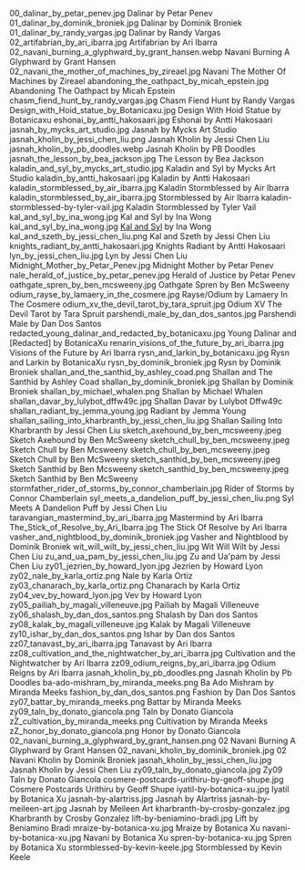 00_dalinar_by_petar_penev.jpg Dalinar by Petar Penev
01_dalinar_by_dominik_broniek.jpg Dalinar by Dominik Broniek
01_dalinar_by_randy_vargas.jpg Dalinar by Randy Vargas
02_artifabrian_by_ari_ibarra.jpg Artifabrian by Ari Ibarra
02_navani_burning_a_glyphward_by_grant_hansen.webp Navani Burning A Glyphward by Grant Hansen
02_navani_the_mother_of_machines_by_zireael.jpg Navani The Mother Of Machines by Zireael
abandoning_the_oathpact_by_micah_epstein.jpg Abandoning The Oathpact by Micah Epstein
chasm_fiend_hunt_by_randy_vargas.jpg Chasm Fiend Hunt by Randy Vargas
Design_with_Hoid_statue_by_Botanicaxu.jpg Design With Hoid Statue by Botanicaxu
eshonai_by_antti_hakosaari.jpg Eshonai by Antti Hakosaari
jasnah_by_mycks_art_studio.jpg Jasnah by Mycks Art Studio
jasnah_kholin_by_jessi_chen_liu.png Jasnah Kholin by Jessi Chen Liu
jasnah_kholin_by_pb_doodles.webp Jasnah Kholin by PB Doodles
jasnah_the_lesson_by_bea_jackson.jpg The Lesson by Bea Jackson
kaladin_and_syl_by_mycks_art_studio.jpg Kaladin and Syl by Mycks Art Studio
kaladin_by_antti_hakosaari.jpg Kaladin by Antti Hakosaari
kaladin_stormblessed_by_air_ibarra.jpg Kaladin Stormblessed by Air Ibarra
kaladin_stormblessed_by_air_ibarra.jpg Stormblessed by Air Ibarra
kaladin-stormblessed-by-tyler-vail.jpg Kaladin Stormblessed by Tyler Vail
kal_and_syl_by_ina_wong.jpg Kal and Syl by Ina Wong
kal_and_syl_by_ina_wong.jpg [Kal and Syl](https://www.deviantart.com/inawong/art/Kal-and-Syl-699058325) by Ina Wong
kal_and_szeth_by_jessi_chen_liu.png Kal and Szeth by Jessi Chen Liu
knights_radiant_by_antti_hakosaari.jpg Knights Radiant by Antti Hakosaari
lyn_by_jessi_chen_liu.jpg Lyn by Jessi Chen Liu
Midnight_Mother_by_Petar_Penev.jpg Midnight Mother by Petar Penev
nale_herald_of_justice_by_petar_penev.jpg Herald of Justice by Petar Penev
oathgate_spren_by_ben_mcsweeny.jpg Oathgate Spren by Ben McSweeny
odium_rayse_by_lamaery_in_the_cosmere.jpg Rayse/Odium by Lamaery In The Cosmere
odium_xv_the_devil_tarot_by_tara_spruit.jpg Odium XV The Devil Tarot by Tara Spruit
parshendi_male_by_dan_dos_santos.jpg Parshendi Male by Dan Dos Santos
redacted_young_dalinar_and_redacted_by_botanicaxu.jpg Young Dalinar and [Redacted] by BotanicaXu
renarin_visions_of_the_future_by_ari_ibarra.jpg Visions of the Future by Ari Ibarra
rysn_and_larkin_by_botanicaxu.jpg Rysn and Larkin by BotanicaXu
rysn_by_dominik_broniek.jpg Rysn by Dominik Broniek
shallan_and_the_santhid_by_ashley_coad.png Shallan and The Santhid by Ashley Coad
shallan_by_dominik_broniek.jpg Shallan by Dominik Broniek
shallan_by_michael_whalen.png Shallan by Michael Whalen
shallan_davar_by_lulybot_dffw49c.jpg Shallan Davar by Lulybot Dffw49c
shallan_radiant_by_jemma_young.jpg Radiant by Jemma Young
shallan_sailing_into_kharbranth_by_jessi_chen_liu.jpg Shallan Sailing Into Kharbranth by Jessi Chen Liu
sketch_axehound_by_ben_mcsweeny.jpeg Sketch Axehound by Ben McSweeny
sketch_chull_by_ben_mcsweeny.jpeg Sketch Chull by Ben Mcsweeny
sketch_chull_by_ben_mcsweeny.jpeg Sketch Chull by Ben McSweeny
sketch_santhid_by_ben_mcsweeny.jpeg Sketch Santhid by Ben Mcsweeny
sketch_santhid_by_ben_mcsweeny.jpeg Sketch Santhid by Ben McSweeny
stormfather_rider_of_storms_by_connor_chamberlain.jpg Rider of Storms by Connor Chamberlain
syl_meets_a_dandelion_puff_by_jessi_chen_liu.png Syl Meets A Dandelion Puff by Jessi Chen Liu
taravangian_mastermind_by_ari_ibarra.jpg Mastermind by Ari Ibarra
The_Stick_of_Resolve_by_Ari_Ibarra.jpg The Stick Of Resolve by Ari Ibarra
vasher_and_nightblood_by_dominik_broniek.jpg Vasher and Nightblood by Dominik Broniek
wit_will_wilt_by_jessi_chen_liu.jpg Wit Will Wilt by Jessi Chen Liu
zu_and_ua_pam_by_jessi_chen_liu.jpg Zu and Ua'pam by Jessi Chen Liu
zy01_jezrien_by_howard_lyon.jpg Jezrien by Howard Lyon
zy02_nale_by_karla_ortiz.png Nale by Karla Ortiz
zy03_chanarach_by_karla_ortiz.png Chanarach by Karla Ortiz
zy04_vev_by_howard_lyon.jpg Vev by Howard Lyon
zy05_pailiah_by_magali_villeneuve.jpg Pailiah by Magali Villeneuve
zy06_shalash_by_dan_dos_santos.png Shalash by Dan dos Santos
zy08_kalak_by_magali_villeneuve.jpg Kalak by Magali Villeneuve
zy10_ishar_by_dan_dos_santos.png Ishar by Dan dos Santos
zz07_tanavast_by_ari_ibarra.jpg Tanavast by Ari Ibarra
zz08_cultivation_and_the_nightwatcher_by_ari_ibarra.jpg Cultivation and the Nightwatcher by Ari Ibarra
zz09_odium_reigns_by_ari_ibarra.jpg Odium Reigns by Ari Ibarra
jasnah_kholin_by_pb_doodles.png Jasnah Kholin by Pb Doodles
ba-ado-mishram_by_miranda_meeks.png Ba Ado Mishram by Miranda Meeks
fashion_by_dan_dos_santos.png Fashion by Dan Dos Santos
zy07_battar_by_miranda_meeks.png Battar by Miranda Meeks
zy09_taln_by_donato_giancola.png Taln by Donato Giancola
zZ_cultivation_by_miranda_meeks.png Cultivation by Miranda Meeks
zZ_honor_by_donato_giancola.png Honor by Donato Giancola
02_navani_burning_a_glyphward_by_grant_hansen.png 02 Navani Burning A Glyphward by Grant Hansen
02_navani_kholin_by_dominik_broniek.jpg 02 Navani Kholin by Dominik Broniek
jasnah_kholin_by_jessi_chen_liu.jpg Jasnah Kholin by Jessi Chen Liu
zy09_taln_by_donato_giancola.jpg Zy09 Taln by Donato Giancola
cosmere-postcards-urithiru-by-geoff-shupe.jpg Cosmere Postcards Urithiru by Geoff Shupe
iyatil-by-botanica-xu.jpg Iyatil by Botanica Xu
jasnah-by-alartriss.jpg Jasnah by Alartriss
jasnah-by-meileen-art.jpg Jasnah by Meileen Art
kharbranth-by-crosby-gonzalez.jpg Kharbranth by Crosby Gonzalez
lift-by-beniamino-bradi.jpg Lift by Beniamino Bradi
mraize-by-botanica-xu.jpg Mraize by Botanica Xu
navani-by-botanica-xu.jpg Navani by Botanica Xu
spren-by-botanica-xu.jpg Spren by Botanica Xu
stormblessed-by-kevin-keele.jpg Stormblessed by Kevin Keele
